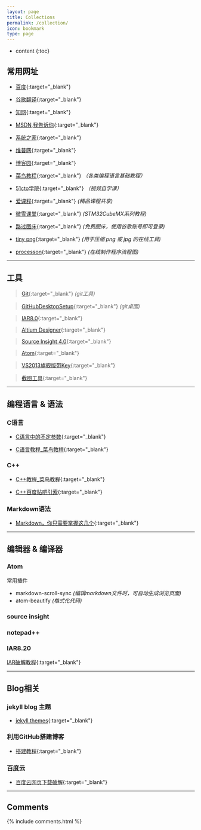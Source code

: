 ```yaml
---
layout: page
title: Collections
permalink: /collection/
icon: bookmark
type: page
---
```


* content
{:toc}

## 常用网址

- [百度](https://www.baidu.com/){:target="_blank"}

- [谷歌翻译](https://translate.google.cn/){:target="_blank"}

- [知网](http://www.cnki.net/){:target="_blank"}

- [MSDN,我告诉你](https://msdn.itellyou.cn/){:target="_blank"}

- [系统之家](http://www.xitongzhijia.net/){:target="_blank"}

- [维普网](http://www.cqvip.com/){:target="_blank"}

- [博客园](http://www.cnblogs.com/){:target="_blank"}

- [菜鸟教程](http://www.runoob.com/){:target="_blank"}	*（各类编程语言基础教程）*

- [51cto学院](http://edu.51cto.com/){:target="_blank"}	*（视频自学课）*

- [爱课程](http://www.icourses.cn/home/){:target="_blank"}  *(精品课程共享)*

- [微雪课堂](http://www.waveshare.net/study/portal.php?mod=list&catid=40){:target="_blank"}   *(STM32CubeMX系列教程)*

- [路过图床](https://imgchr.com/){:target="_blank"}	*(免费图床，使用谷歌账号即可登录)*

- [tiny png](https://tinypng.com/){:target="_blank"}	*(用于压缩 png 或 jpg 的在线工具)*

- [processon](https://www.processon.com/){:target="_blank"}		*(在线制作程序流程图)*

---

## 工具

> [Git](https://pan.baidu.com/s/1jIl9xAI){:target="_blank"}	*(git工具)*

> [GitHubDesktopSetup](http://pan.baidu.com/s/1slFhyo9){:target="_blank"}	*(git桌面)*

> [IAR8.0](http://pan.baidu.com/s/1i5oZpY1){:target="_blank"}

> [Altium Designer](https://pan.baidu.com/s/1mj2Urzi){:target="_blank"}

> [Source Insight 4.0](http://pan.baidu.com/s/1miaaawS){:target="_blank"}

> [Atom](http://pan.baidu.com/s/1bo3jPBx){:target="_blank"}

> [VS2013旗舰版带Key](https://pan.baidu.com/s/1c2CJSOC){:target="_blank"}

> [截图工具](http://pan.baidu.com/s/1i4OAOM5){:target="_blank"}


---

## 编程语言 & 语法

### C语言

* [C语言中的不定参数](http://kmplayer.iteye.com/blog/842715){:target="_blank"}

* [C语言教程_菜鸟教程](http://www.runoob.com/cprogramming/c-tutorial.html){:target="_blank"}


### C++

* [C++教程_菜鸟教程](http://www.runoob.com/cplusplus/cpp-tutorial.html){:target="_blank"}

* [C++百度贴吧引索](http://tieba.github.io/cpp/){:target="_blank"}

### Markdown语法

* [Markdown，你只需要掌握这几个](http://www.cnblogs.com/crazyant007/p/4220066.html){:target="_blank"}

---

## 编辑器 & 编译器

### Atom
常用插件 <br/>
- markdown-scroll-sync *(编辑markdown文件时，可自动生成浏览页面)* <br/>
- atom-beautify *(格式化代码)* <br/>

### source insight

### notepad++

### IAR8.20

[IAR破解教程](http://blog.csdn.net/qq_36955622/article/details/71146620){:target="_blank"}

---

## Blog相关

### jekyll blog 主题

* [jekyll themes](http://jekyllthemes.org/){:target="_blank"}

### 利用GitHub搭建博客

* [搭建教程](http://www.cnfeat.com/blog/2014/05/11/how-to-build-a-blog/){:target="_blank"}

### 百度云


* [百度云网页下载破解](http://www.jianshu.com/p/e7d55ca9b6d1){:target="_blank"}


---

## Comments

{% include comments.html %}
